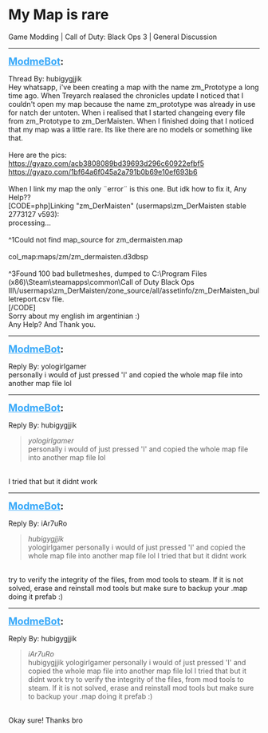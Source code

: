 # My Map is rare
Game Modding | Call of Duty: Black Ops 3 | General Discussion

---
<strong style="font-size: 1.4em;"><span style="text-decoration: underline;text-decoration-color: #34a7f9;"><span style="color:#34a7f9;">ModmeBot</span></span>:</strong>

<p>Thread By: hubigygjjik<br />Hey whatsapp, i&#39;ve been creating a map with the name zm_Prototype a long time ago. When Treyarch realased the chronicles update I noticed that I couldn&#39;t open my map because the name zm_prototype was already in use for natch der untoten. When i realised that I started changeing every file from zm_Prototype to zm_DerMaisten. When I finished doing that I noticed that my map was a little rare. Its like there are no models or something like that.<br /> <br />Here are the pics:<br /><a href="https://gyazo.com/acb3808089bd39693d296c60922efbf5">https://gyazo.com/acb3808089bd39693d296c60922efbf5</a><br /><a href="https://gyazo.com/1bf64a6f045a2a791b0b69e10ef693b6">https://gyazo.com/1bf64a6f045a2a791b0b69e10ef693b6</a><br /> <br />When I link my map the only &#168;error&#168; is this one. But idk how to fix it, Any Help??<br />[CODE=php]Linking &quot;zm_DerMaisten&quot; (usermaps\zm_DerMaisten stable 2773127 v593): <br />processing...<br /><br />^1Could not find map_source for zm_dermaisten.map<br /><br />  col_map:maps/zm/zm_dermaisten.d3dbsp<br /><br />^3Found 100 bad bulletmeshes, dumped to C:\Program Files (x86)\Steam\steamapps\common\Call of Duty Black Ops III\/usermaps\zm_DerMaisten/zone_source/all/assetinfo/zm_DerMaisten_bulletreport.csv file.<br />[/CODE]<br />Sorry about my english im argentinian :)<br />Any Help? And Thank you.</p>

---
<strong style="font-size: 1.4em;"><span style="text-decoration: underline;text-decoration-color: #34a7f9;"><span style="color:#34a7f9;">ModmeBot</span></span>:</strong>

<p>Reply By: yologirlgamer<br />personally i would of just pressed &#39;I&#39; and copied the whole map file into another map file lol</p>

---
<strong style="font-size: 1.4em;"><span style="text-decoration: underline;text-decoration-color: #34a7f9;"><span style="color:#34a7f9;">ModmeBot</span></span>:</strong>

<p>Reply By: hubigygjjik<br /><blockquote><em>yologirlgamer</em><br />personally i would of just pressed &#39;I&#39; and copied the whole map file into another map file lol </blockquote><br /> I tried that but it didnt work</p>

---
<strong style="font-size: 1.4em;"><span style="text-decoration: underline;text-decoration-color: #34a7f9;"><span style="color:#34a7f9;">ModmeBot</span></span>:</strong>

<p>Reply By: iAr7uRo<br /><blockquote><em>hubigygjjik</em><br />yologirlgamer personally i would of just pressed &#39;I&#39; and copied the whole map file into another map file lol   I tried that but it didnt work</blockquote><br /> try to verify the integrity of the files, from mod tools to steam. If it is not solved, erase and reinstall mod tools but make sure to backup your .map doing it prefab :)</p>

---
<strong style="font-size: 1.4em;"><span style="text-decoration: underline;text-decoration-color: #34a7f9;"><span style="color:#34a7f9;">ModmeBot</span></span>:</strong>

<p>Reply By: hubigygjjik<br /><blockquote><em>iAr7uRo</em><br />hubigygjjik yologirlgamer personally i would of just pressed &#39;I&#39; and copied the whole map file into another map file lol   I tried that but it didnt work  try to verify the integrity of the files, from mod tools to steam. If it is not solved, erase and reinstall mod tools but make sure to backup your .map doing it prefab :)</blockquote><br /> Okay sure! Thanks bro</p>
